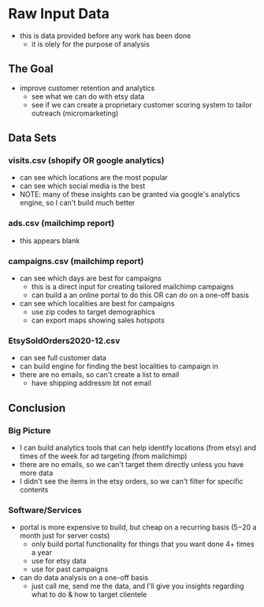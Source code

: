 # Raw Input Data
- this is data provided before any work has been done
    - it is olely for the purpose of analysis

## The Goal
- improve customer retention and analytics
    - see what we can do with etsy data
    - see if we can create a proprietary customer scoring system to tailor outreach (micromarketing)

## Data Sets
### visits.csv (shopify OR google analytics)
- can see which locations are the most popular
- can see which social media is the best
- NOTE: many of these insights can be granted via google's analytics engine, so I can't build much better

### ads.csv (mailchimp report)
- this appears blank

### campaigns.csv (mailchimp report)
- can see which days are best for campaigns
    - this is a direct input for creating tailored mailchimp campaigns
    - can build a an online portal to do this OR can do on a one-off basis
- can see which localities are best for campaigns
    - use zip codes to target demographics
    - can export maps showing sales hotspots

### EtsySoldOrders2020-12.csv
- can see full customer data
- can build engine for finding the best localities to campaign in
- there are no emails, so can't create a list to email
    - have shipping addressm bt not email

## Conclusion
### Big Picture
- I can build analytics tools that can help identify locations (from etsy) and times of the week for ad targeting (from mailchimp)
- there are no emails, so we can't target them directly unless you have more data
- I didn't see the items in the etsy orders, so we can't filter for specific contents

### Software/Services
- portal is more expensive to build, but cheap on a recurring basis ($5-$20 a month just for server costs)
    - only build portal functionality for things that you want done 4+ times a year
    - use for etsy data
    - use for past campaigns
- can do data analysis on a one-off basis
    - just call me, send me the data, and I'll give you insights regarding what to do & how to target clientele
